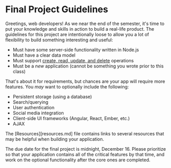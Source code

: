 # Final Project Guidelines

Greetings, web developers! As we near the end of the semester, it's time to put your knowledge and skills in action to build a real-life product. The guidelines for this project are intentionally loose to allow you a lot of flexibility to build something interesting and useful:

- Must have some server-side functionality written in Node.js
- Must have a clear data model
- Must support [create, read, update, and delete](https://en.wikipedia.org/wiki/Create,_read,_update_and_delete) operations
- Must be a *new* application (cannot be something you wrote prior to this class)

That's about it for requirements, but chances are your app will require more features. You _may_ want to optionally include the following:

- Persistent storage (using a database)
- Search/querying
- User authentication
- Social media integration
- Client-side UI frameworks (Angular, React, Ember, etc.)
- AJAX

The [Resources][resources.md] file contains links to several resources that may be helpful when building your application.

The due date for the final project is midnight, December 16. Please prioritize so that your application contains all of the critical features by that time, and work on the optional functionality after the core ones are completed.
